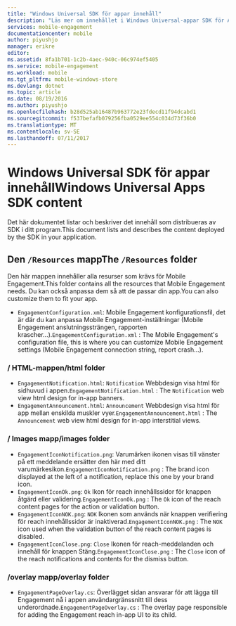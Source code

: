 ```yaml
---
title: "Windows Universal SDK för appar innehåll"
description: "Läs mer om innehållet i Windows Universal-appar SDK för Azure Mobile Engagement"
services: mobile-engagement
documentationcenter: mobile
author: piyushjo
manager: erikre
editor: 
ms.assetid: 8fa1b701-1c2b-4aec-940c-06c974ef5405
ms.service: mobile-engagement
ms.workload: mobile
ms.tgt_pltfrm: mobile-windows-store
ms.devlang: dotnet
ms.topic: article
ms.date: 08/19/2016
ms.author: piyushjo
ms.openlocfilehash: b28d525ab16487b963772e23fdecd11f94dcabd1
ms.sourcegitcommit: f537befafb079256fba0529ee554c034d73f36b0
ms.translationtype: MT
ms.contentlocale: sv-SE
ms.lasthandoff: 07/11/2017
---
```

# <a name="windows-universal-apps-sdk-content"></a><span data-ttu-id="ed997-103">Windows Universal SDK för appar innehåll</span><span class="sxs-lookup"><span data-stu-id="ed997-103">Windows Universal Apps SDK content</span></span>
<span data-ttu-id="ed997-104">Det här dokumentet listar och beskriver det innehåll som distribueras av SDK i ditt program.</span><span class="sxs-lookup"><span data-stu-id="ed997-104">This document lists and describes the content deployed by the SDK in your application.</span></span>

## <a name="the-resources-folder"></a><span data-ttu-id="ed997-105">Den `/Resources` mapp</span><span class="sxs-lookup"><span data-stu-id="ed997-105">The `/Resources` folder</span></span>
<span data-ttu-id="ed997-106">Den här mappen innehåller alla resurser som krävs för Mobile Engagement.</span><span class="sxs-lookup"><span data-stu-id="ed997-106">This folder contains all the resources that Mobile Engagement needs.</span></span> <span data-ttu-id="ed997-107">Du kan också anpassa dem så att de passar din app.</span><span class="sxs-lookup"><span data-stu-id="ed997-107">You can also customize them to fit your app.</span></span>

* <span data-ttu-id="ed997-108">`EngagementConfiguration.xml`: Mobile Engagement konfigurationsfil, det är där du kan anpassa Mobile Engagement-inställningar (Mobile Engagement anslutningssträngen, rapporten krascher...).</span><span class="sxs-lookup"><span data-stu-id="ed997-108">`EngagementConfiguration.xml` : The Mobile Engagement's configuration file, this is where you can customize Mobile Engagement settings (Mobile Engagement connection string, report crash...).</span></span>

### <a name="html-folder"></a><span data-ttu-id="ed997-109">/ HTML-mappen</span><span class="sxs-lookup"><span data-stu-id="ed997-109">/html folder</span></span>
* <span data-ttu-id="ed997-110">`EngagementNotification.html`: `Notification` Webbdesign visa html för sidhuvud i appen.</span><span class="sxs-lookup"><span data-stu-id="ed997-110">`EngagementNotification.html` : The `Notification` web view html design for in-app banners.</span></span>
* <span data-ttu-id="ed997-111">`EngagementAnnouncement.html`: `Announcement` Webbdesign visa html för app mellan enskilda muskler vyer.</span><span class="sxs-lookup"><span data-stu-id="ed997-111">`EngagementAnnouncement.html` : The `Announcement` web view html design for in-app interstitial views.</span></span>

### <a name="images-folder"></a><span data-ttu-id="ed997-112">/ Images mapp</span><span class="sxs-lookup"><span data-stu-id="ed997-112">/images folder</span></span>
* <span data-ttu-id="ed997-113">`EngagementIconNotification.png`: Varumärken ikonen visas till vänster på ett meddelande ersätter den här med ditt varumärkesikon.</span><span class="sxs-lookup"><span data-stu-id="ed997-113">`EngagementIconNotification.png` : The brand icon displayed at the left of a notification, replace this one by your brand icon.</span></span>
* <span data-ttu-id="ed997-114">`EngagementIconOk.png`: `Ok` Ikon för reach innehållssidor för knappen åtgärd eller validering.</span><span class="sxs-lookup"><span data-stu-id="ed997-114">`EngagementIconOk.png` : The `Ok` icon of the reach content pages for the action or validation button.</span></span>
* <span data-ttu-id="ed997-115">`EngagementIconNOK.png`: `NOK` Ikonen som används när knappen verifiering för reach innehållssidor är inaktiverad.</span><span class="sxs-lookup"><span data-stu-id="ed997-115">`EngagementIconNOK.png` : The `NOK` icon used when the validation button of the reach content pages is disabled.</span></span>
* <span data-ttu-id="ed997-116">`EngagementIconClose.png`: `Close` Ikonen för reach-meddelanden och innehåll för knappen Stäng.</span><span class="sxs-lookup"><span data-stu-id="ed997-116">`EngagementIconClose.png` : The `Close` icon of the reach notifications and contents for the dismiss button.</span></span>

### <a name="overlay-folder"></a><span data-ttu-id="ed997-117">/overlay mapp</span><span class="sxs-lookup"><span data-stu-id="ed997-117">/overlay folder</span></span>
* <span data-ttu-id="ed997-118">`EngagementPageOverlay.cs`: Överlägget sidan ansvarar för att lägga till Engagement nå i appen användargränssnitt till dess underordnade.</span><span class="sxs-lookup"><span data-stu-id="ed997-118">`EngagementPageOverlay.cs` : The overlay page responsible for adding the Engagement reach in-app UI to its child.</span></span>

